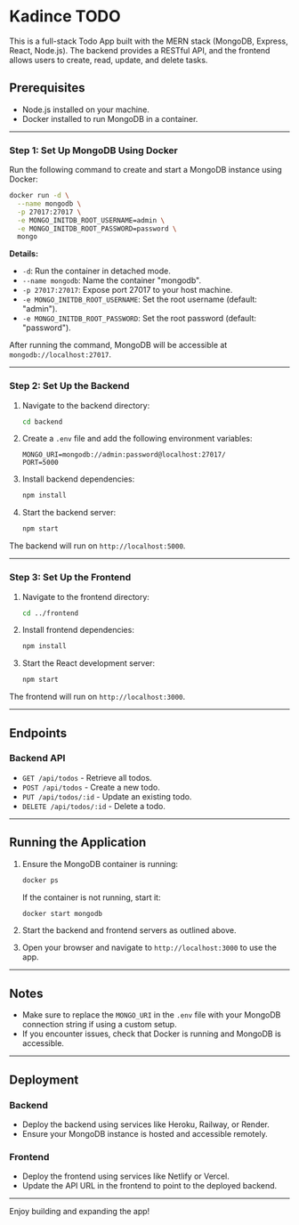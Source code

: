 # Kadince TODO

This is a full-stack Todo App built with the MERN stack (MongoDB, Express, React, Node.js). The backend provides a RESTful API, and the frontend allows users to create, read, update, and delete tasks.

## Prerequisites

- Node.js installed on your machine.
- Docker installed to run MongoDB in a container.

---

### Step 1: Set Up MongoDB Using Docker

Run the following command to create and start a MongoDB instance using Docker:

```bash
docker run -d \
  --name mongodb \
  -p 27017:27017 \
  -e MONGO_INITDB_ROOT_USERNAME=admin \
  -e MONGO_INITDB_ROOT_PASSWORD=password \
  mongo
```

**Details:**
- `-d`: Run the container in detached mode.
- `--name mongodb`: Name the container "mongodb".
- `-p 27017:27017`: Expose port 27017 to your host machine.
- `-e MONGO_INITDB_ROOT_USERNAME`: Set the root username (default: "admin").
- `-e MONGO_INITDB_ROOT_PASSWORD`: Set the root password (default: "password").

After running the command, MongoDB will be accessible at `mongodb://localhost:27017`.

---

### Step 2: Set Up the Backend

1. Navigate to the backend directory:

   ```bash
   cd backend
   ```

2. Create a `.env` file and add the following environment variables:

   ```env
   MONGO_URI=mongodb://admin:password@localhost:27017/
   PORT=5000
   ```

3. Install backend dependencies:

   ```bash
   npm install
   ```

4. Start the backend server:

   ```bash
   npm start
   ```

The backend will run on `http://localhost:5000`.

---

### Step 3: Set Up the Frontend

1. Navigate to the frontend directory:

   ```bash
   cd ../frontend
   ```

2. Install frontend dependencies:

   ```bash
   npm install
   ```

3. Start the React development server:

   ```bash
   npm start
   ```

The frontend will run on `http://localhost:3000`.

---

## Endpoints

### Backend API

- `GET /api/todos` - Retrieve all todos.
- `POST /api/todos` - Create a new todo.
- `PUT /api/todos/:id` - Update an existing todo.
- `DELETE /api/todos/:id` - Delete a todo.

---

## Running the Application

1. Ensure the MongoDB container is running:

   ```bash
   docker ps
   ```

   If the container is not running, start it:

   ```bash
   docker start mongodb
   ```

2. Start the backend and frontend servers as outlined above.
3. Open your browser and navigate to `http://localhost:3000` to use the app.

---

## Notes

- Make sure to replace the `MONGO_URI` in the `.env` file with your MongoDB connection string if using a custom setup.
- If you encounter issues, check that Docker is running and MongoDB is accessible.

---

## Deployment

### Backend

- Deploy the backend using services like Heroku, Railway, or Render.
- Ensure your MongoDB instance is hosted and accessible remotely.

### Frontend

- Deploy the frontend using services like Netlify or Vercel.
- Update the API URL in the frontend to point to the deployed backend.

---

Enjoy building and expanding the app!

